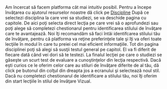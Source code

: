 Am încercat să facem platforma cât mai intuitiv posibil. 
Pentru a începe învăţarea cu ajutorul resurselor noastre dă click pe [Discipline](#/disciplines) 
După ce selectezi disciplina la care vrei sa studiezi, se va deschide pagina cu capitole. 
De aici poţi selecta direct lecţia pe care vrei să o aprofundezi sau poţi alege să completezi chestionarul pentru identificarea stilului de învăţare care te avantajează. 
Noi îţi recomandăm să faci întâi identifcarea stilului tău de învăţare, pentru că platforma va reţine preferinţele tale şi îţi va oferi toate lecţiile în modul în care tu preiei cel mai eficient informaţiile. 
Tot din pagina disciplinei poţi să alegi să susţii testul general pe capitol. El va fi diferit de fiecare dată când  vei dori să te testezi.
La finalul lecţiei pe care o studiezi se găseşte un scurt test de evaluare a cunoştinţelor din lecţia respectivă. 
Dacă eşti curios ce le oferim celor care au stiluri de învăţare diferite de al tău, dă click pe butonul din colţul din dreapta jos a ecranului şi selectează noul stil. 
Dacă nu completezi chestionarul de identificare a stilului tău, noi îţi oferim din start lecţiile în stilul de învăţare Vizual.
